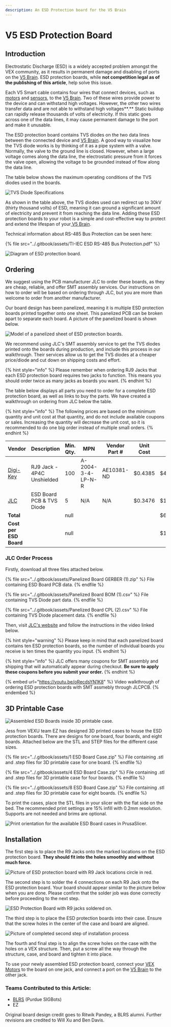 ```yaml
---
description: An ESD Protection board for the V5 Brain
---
```


# V5 ESD Protection Board

## Introduction

Electrostatic Discharge (ESD) is a widely accepted problem amongst the VEX community, as it results in permanent damage and disabling of ports on the [V5 Brain](vex-electronics/vex-v5-brain/). ESD protection boards, while **not competition legal as of the publishing of this article**, help solve this issue.&#x20;

Each V5 Smart cable contains four wires that connect devices, such as [motors](vex-electronics/motors.md) and [sensors](vex-sensors/), to the [V5 Brain](vex-electronics/vex-v5-brain/). Two of these wires provide power to the device and can withstand high voltages. However, the other two wires transfer data and are not able to withstand high voltages**.** Static buildup can rapidly release thousands of volts of electricity. If this static goes across one of the data lines, it may cause permanent damage to the port and make it unusable.&#x20;

The ESD protection board contains TVS diodes on the two data lines between the connected device and [V5 Brain](vex-electronics/vex-v5-brain/). A good way to visualize how the TVS diode works is by thinking of it as a pipe system with a valve. Normally, the valve to the ground line is closed. However, when a large voltage comes along the data line, the electrostatic pressure from it forces the valve open, allowing the voltage to be grounded instead of flow along the data line.&#x20;

The table below shows the maximum operating conditions of the TVS diodes used in the boards.

![TVS Diode Specifications](<../.gitbook/assets/image (73).png>)

As shown in the table above, the TVS diodes used can redirect up to 30kV (thirty thousand volts) of ESD, meaning it can ground a significant amount of electricity and prevent it from reaching the data line. Adding these ESD protection boards to your robot is a simple and cost-effective way to protect and extend the lifespan of your[ V5 Brain](vex-electronics/vex-v5-brain/).

Technical information about RS-485 Bus Protection can be seen here:&#x20;

{% file src="../.gitbook/assets/TI-IEC ESD RS-485 Bus Protection.pdf" %}

![Diagram of ESD protection board.](<../.gitbook/assets/Board Diagram.png>)

## Ordering

We suggest using the PCB manufacturer JLC to order these boards, as they are cheap, reliable, and offer SMT assembly services. Our instructions on how to order will be based on ordering through JLC, but you are more than welcome to order from another manufacturer.

Our board design has been panelized, meaning it is multiple ESD protection boards printed together onto one sheet. This panelized PCB can be broken apart to separate each board. A picture of the panelized board is shown below.

![Model of a panelized sheet of ESD protection boards.](<../.gitbook/assets/Top Edit.PNG>)

We recommend using JLC's SMT assembly service to get the TVS diodes printed onto the boards during production, and include this process in our walkthrough. Their services allow us to get the TVS diodes at a cheaper price/diode and cut down on shipping costs and effort.

{% hint style="info" %}
Please remember when ordering RJ9 Jacks that each ESD protection board requires two jacks to function. This means you should order twice as many jacks as boards you want.&#x20;
{% endhint %}

The table below displays all parts you need to order for a complete ESD protection board, as well as links to buy the parts. We have created a walkthrough on ordering from JLC below the table.

{% hint style="info" %}
The following prices are based on the minimum quantity and unit cost at that quantity, and do not include available coupons or sales. Increasing the quantity will decrease the unit cost, so it is recommended to do one big order instead of multiple small orders.
{% endhint %}

<table><thead><tr><th width="215">Vendor</th><th>Description</th><th data-type="number">Min. Qty.</th><th>MPN</th><th>Vendor Part #</th><th>Unit Cost</th><th>Ext.</th></tr></thead><tbody><tr><td><a href="https://www.digikey.com/en/products/detail/assmann-wsw-components/A-2004-3-4-LP-N-R/2183632">Digi-Key</a></td><td>RJ9 Jack - 4P4C Unshielded</td><td>100</td><td>A-2004-3-4-LP-N-R</td><td>AE10381-ND</td><td>$0.4385</td><td>$43.85</td></tr><tr><td><a href="https://www.jlcpcb.com">JLC</a></td><td>ESD Board PCB &#x26; TVS Diode</td><td>5</td><td>N/A</td><td>N/A</td><td>$0.3476</td><td>$17.38</td></tr><tr><td><strong>Total</strong></td><td></td><td>null</td><td></td><td></td><td></td><td>$61.23</td></tr><tr><td><strong>Cost per ESD Board</strong></td><td></td><td>null</td><td></td><td></td><td></td><td>$1.2246</td></tr></tbody></table>

### JLC Order Process

Firstly, download all three files attached below.

{% file src="../.gitbook/assets/Panelized Board GERBER (1).zip" %}
File containing ESD Board PCB data.
{% endfile %}

{% file src="../.gitbook/assets/Panelized Board BOM (1).csv" %}
File containing TVS Diode part data.
{% endfile %}

{% file src="../.gitbook/assets/Panelized Board CPL (2).csv" %}
File containing TVS Diode placement data.
{% endfile %}

Then, visit [JLC's website](https://www.jlcpcb.com) and follow the instructions in the video linked below.&#x20;

{% hint style="warning" %}
Please keep in mind that each panelized board contains ten ESD protection boards, so the number of individual boards you receive is ten times the quantity you input.
{% endhint %}

{% hint style="info" %}
JLC offers many coupons for SMT assembly and shipping that will automatically appear during checkout. **Be sure to apply these coupons before you submit your order.**
{% endhint %}

{% embed url="https://youtu.be/oRecdsYN1K8" %}
Video walkthrough of ordering ESD protection boards with SMT assmebly through JLCPCB.
{% endembed %}

## 3D Printable Case

![Assembled ESD Boards inside 3D printable case.](<../.gitbook/assets/image (96).png>)

Jess from VEXU team EZ has designed 3D printed cases to house the ESD protection boards. There are designs for one board, four boards, and eight boards. Attached below are the STL and STEP files for the different case sizes.&#x20;

{% file src="../.gitbook/assets/1 ESD Board Case.zip" %}
File containing .stl and .step files for 3D printable case for one board.
{% endfile %}

{% file src="../.gitbook/assets/4 ESD Board Case.zip" %}
File containing .stl and .step files for 3D printable case for four boards.
{% endfile %}

{% file src="../.gitbook/assets/8 ESD Board Case.zip" %}
File containing .stl and .step files for 3D printable case for eight boards.
{% endfile %}

To print the cases, place the STL files in your slicer with the flat side on the bed. The recommended print settings are 15% infill with 0.2mm resolution. Supports are not needed and brims are optional.&#x20;

![Print orientation for the available ESD Board cases in PrusaSlicer.](<../.gitbook/assets/image (199).png>)

## Installation

The first step is to place the R9 Jacks onto the marked locations on the ESD protection board. **They should fit into the holes smoothly and without much force.**

![Picture of ESD protection board with R9 Jack locations circle in red.](<../.gitbook/assets/Jacks Circled.PNG>)

The second step is to solder the 4 connections on each R9 Jack onto the ESD protection board. Your board should appear similar to the picture below when you are done. Please confirm that the solder job was done correctly before proceeding to the next step.

![ESD Protection Board with R9 jacks soldered on.](../.gitbook/assets/IMG\_6009.jpg)

The third step is to place the ESD protection boards into their case. Ensure that the screw holes in the center of the case and board are aligned.

![Picture of completed second step of installation process](<../.gitbook/assets/ESD Boards in case.jpg>)

The fourth and final step is to align the screw holes on the case with the holes on a VEX structure. Then, put a screw all the way through the structure, case, and board and tighten it into place.

To use your newly assembled ESD protection board, connect your [VEX Motors](vex-electronics/motors.md) to the board on one jack, and connect a port on the [V5 Brain](vex-electronics/vex-v5-brain/) to the other jack.

### Teams Contributed to this Article:

* [BLRS](https://purduesigbots.com/) (Purdue SIGBots)
* EZ

Original board design credit goes to Ritwik Pandey, a BLRS alumni. Further revisions are credited to Will Xu and Ben Davis.&#x20;
